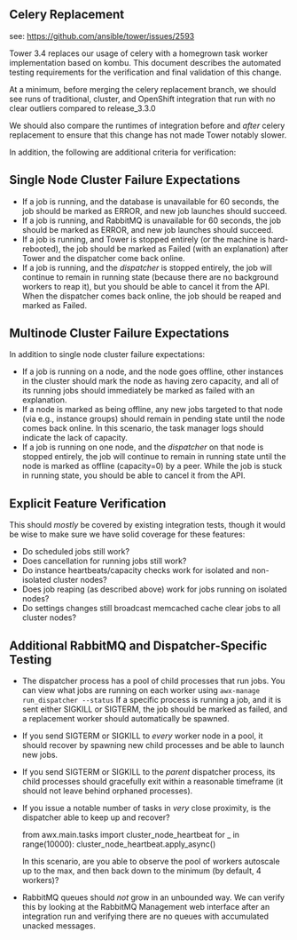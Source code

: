 Celery Replacement
------------------

see: https://github.com/ansible/tower/issues/2593

Tower 3.4 replaces our usage of celery with a homegrown task worker
implementation based on kombu.  This document describes the automated testing
requirements for the verification and final validation of this change.

At a minimum, before merging the celery replacement branch, we should see
runs of traditional, cluster, and OpenShift integration that run with
no clear outliers compared to release_3.3.0

We should also compare the runtimes of integration before and
*after* celery replacement to ensure that this change has not made Tower
notably slower.

In addition, the following are additional criteria for verification:

Single Node Cluster Failure Expectations
----------------------------------------
* If a job is running, and the database is unavailable for 60 seconds, the job
  should be marked as ERROR, and new job launches should succeed.
* If a job is running, and RabbitMQ is unavailable for 60 seconds, the job
  should be marked as ERROR, and new job launches should succeed.
* If a job is running, and Tower is stopped entirely (or the machine is
  hard-rebooted), the job should be marked as Failed (with an explanation)
  after Tower and the dispatcher come back online.
* If a job is running, and the *dispatcher* is stopped entirely, the job will
  continue to remain in running state (because there are no background workers
  to reap it), but you should be able to cancel it from the API.  When the
  dispatcher comes back online, the job should be reaped and marked as Failed.

Multinode Cluster Failure Expectations
--------------------------------------
In addition to single node cluster failure expectations:

* If a job is running on a node, and the node goes offline, other instances in
  the cluster should mark the node as having zero capacity, and all of its running
  jobs should immediately be marked as failed with an explanation.
* If a node is marked as being offline, any new jobs targeted to that node (via
  e.g., instance groups) should remain in pending state until the node comes back
  online.  In this scenario, the task manager logs should indicate the lack of
  capacity.
* If a job is running on one node, and the *dispatcher* on that node is stopped
  entirely, the job will continue to remain in running state until the node is
  marked as offline (capacity=0) by a peer.  While the job is stuck in running
  state, you should be able to cancel it from the API.

Explicit Feature Verification
-----------------------------
This should _mostly_ be covered by existing integration tests, though it would
be wise to make sure we have solid coverage for these features:

* Do scheduled jobs still work?
* Does cancellation for running jobs still work?
* Do instance heartbeats/capacity checks work for isolated and non-isolated
  cluster nodes?
* Does job reaping (as described above) work for jobs running on isolated nodes?
* Do settings changes still broadcast memcached cache clear jobs to all cluster
  nodes?

Additional RabbitMQ and Dispatcher-Specific Testing
--------------------------------------
* The dispatcher process has a pool of child processes that run jobs.  You can
  view what jobs are running on each worker using `awx-manage run_dispatcher --status`
  If a specific process is running a job, and it is sent either SIGKILL or
  SIGTERM, the job should be marked as failed, and a replacement worker should
  automatically be spawned.
* If you send SIGTERM or SIGKILL to *every* worker node in a pool, it should
  recover by spawning new child processes and be able to launch new jobs.
* If you send SIGTERM or SIGKILL to the *parent* dispatcher process, its child
  processes should gracefully exit within a reasonable timeframe (it should not
  leave behind orphaned processes).
* If you issue a notable number of tasks in *very* close proximity, is the
  dispatcher able to keep up and recover?

  from awx.main.tasks import cluster_node_heartbeat
  for _ in range(10000):
      cluster_node_heartbeat.apply_async()

  In this scenario, are you able to observe the pool of workers autoscale up to
  the max, and then back down to the minimum (by default, 4 workers)?
* RabbitMQ queues should _not_ grow in an unbounded way.  We can verify this by
  looking at the RabbitMQ Management web interface after an integration run and
  verifying there are no queues with accumulated unacked messages.
